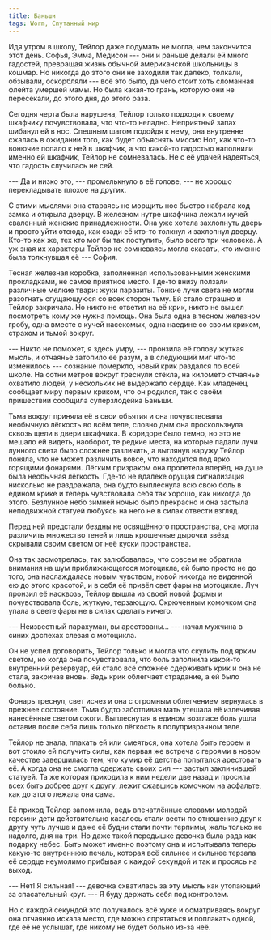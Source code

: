 ```yaml
---
title: Баньши
tags: Worm, Спутанный мир
---
```

Идя утром в школу, Тейлор даже подумать не могла, чем закончится этот день. Софья, Эмма, Медисон --- они и раньше делали ей много гадостей, превращая жизнь обычной американской школьницы в кошмар. Но никогда до этого они не заходили так далеко, толкали, обзывали, оскорбляли --- всё это было, да чего стоит хоть сломанная флейта умершей мамы. Но была какая-то грань, которую они не пересекали, до этого дня, до этого раза.

Сегодня черта была нарушена, Тейлор только подходя к своему шкафчику почувствовала, что что-то неладно. Неприятный запах шибанул ей в нос. Спешным шагом подойдя к нему, она внутренне сжалась в ожидании того, как будет объяснять миссис Нот, как что-то вонючие попало к ней в шкафчик, а что какой-то гадостью наполнили именно ей шкафчик, Тейлор не сомневалась. Не с её удачей надеяться, что гадость случилась не сей.

--- Да и низко это, --- промелькнуло в её голове, --- не хорошо перекладывать плохое на других.

С этими мыслями она стараясь не морщить нос быстро набрала код замка и открыла дверцу. В железном нутре шкафчика лежали кучей сваленный женские принадлежности. Она уже хотела захлопнуть дверь и просто уйти отсюда, как сзади её кто-то толкнул и захлопнул дверцу. Кто-то как же, тех кто мог бы так поступить, было всего три человека. А уж зная их характеры Тейлор не сомневаясь могла сказать, кто именно была толкнувшая её --- София.

Тесная железная коробка, заполненная использованными женскими прокладками, не самое приятное место. Где-то внизу ползали различные мелкие твари: жуки паразиты. Тонкие лучи света не могли разогнать сгущающуюся со всех сторон тьму. Ей стало страшно и Тейлор закричала. Но никто не ответил на её крик, никто не вышел посмотреть кому же нужна помощь. Она была одна в тесном железном гробу, одна вместе с кучей насекомых, одна наедине со своим криком, страхом и тьмой вокруг.

--- Никто не поможет, я здесь умру, --- пронзила её голову жуткая мысль, и отчаянье затопило её разум, а в следующий миг что-то изменилось --- сознание померкло, новый крик раздался по всей школе. На сотни метров вокруг треснули стёкла, на километр отчаянье охватило людей, у нескольких не выдержало сердце. Как младенец сообщает миру первым криком, что он родился, так о своём пришествии сообщила суперзлодейка Баньши.

Тьма вокруг приняла её в свои объятия и она почувствовала необычную лёгкость во всём теле, словно дым она проскользнула сквозь щели в двери шкафчика. В коридоре было темно, но это не мешало ей видеть, наоборот, те редкие места, на которые падали лучи лунного света было сложнее различить, а выглянув наружу Тейлор поняла, что не может различить вовсе, что находится под ярко горящими фонарями. Лёгким призраком она пролетела вперёд, на душе была необычная лёгкость. Где-то не вдалеке орущая сигнализация нисколько не раздражала, она будто выплеснула всю свою боль в едином крике и теперь чувствовала себя так хорошо, как никогда до этого. Безлунное небо зимней ночью было прекрасно и она застыла неподвижной статуей любуясь на него не в силах отвести взгляд.

Перед ней предстали бездны не освящённого пространства, она могла различить множество теней и лишь крошечные дырочки звёзд скрывали своим светом от неё куски пространства.

Она так засмотрелась, так залюбовалась, что совсем не обратила внимания на шум приближающегося мотоцикла, ей было просто не до того, она наслаждалась новым чувством, новой никогда не виденной ею до этого красотой, и в себя её привёл свет фары на мотоцикле. Луч пронзил её насквозь, Тейлор вышла из своей новой формы и почувствовала боль, жуткую, терзающую. Скрюченным комочком она упала в свете фары не в силах сделать ничего.

--- Неизвестный парахуман, вы арестованы… --- начал мужчина в синих доспехах слезая с мотоцикла.

Он не успел договорить, Тейлор только и могла что скулить под ярким светом, но когда она почувствовала, что боль заполнила какой-то внутренний резервуар, ей стало всё сложнее сдерживать крик и она не стала, закричав вновь. Ведь крик облегчает страдание, а ей было больно.


Фонарь треснул, свет исчез и она с огромным облегчением вернулась в прежнее состояние. Тьма будто заботливая мать утешала её излечивая нанесённые светом ожоги. Выплеснутая в едином возгласе боль ушла оставив после себя лишь только лёгкость в полупризрачном теле.

Тейлор не знала, плакать ей или смеяться, она хотела быть героем и вот стоило ей получить силы, как первая же встреча с героями в новом качестве завершилась тем, что кумир её детства попытался арестовать её. А когда она не смогла сдержать своих сил --- застыл заклинившей статуей. Та же которая приходила к ним недели две назад и просила всех быть добрее друг к другу, лежит сжавшись комочком на асфальте, как до этого лежала она сама.

Её приход Тейлор запомнила, ведь впечатлённые словами молодой героини дети действительно казалось стали вести по отношению друг к другу чуть лучше и даже её будни стали почти терпимы, жаль только не надолго, дня на три. Но даже такой передышке девочка была рада как подарку небес. Быть может именно поэтому она и испытывала теперь какую-то внутреннюю печаль, которая всё сильнее и сильнее терзала её сердце неумолимо прибывая с каждой секундой и так и просясь на выход.

--- Нет! Я сильная! --- девочка схватилась за эту мысль как утопающий за спасательный круг. --- Я буду держать себя под контролем.

Но с каждой секундой это получалось всё хуже и осматриваясь вокруг она отчаянно искала место, где можно спрятаться и поплакать одной, где её не услышат, где никому не будет больно из-за неё.
